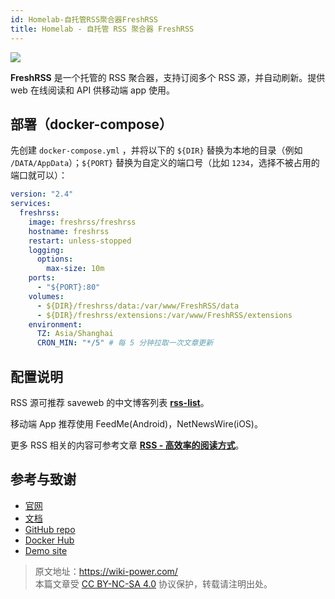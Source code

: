 ```yaml
---
id: Homelab-自托管RSS聚合器FreshRSS
title: Homelab - 自托管 RSS 聚合器 FreshRSS
---
```


![](https://wiki-media-1253965369.cos.ap-guangzhou.myqcloud.com/img/202304102312005.png)

**FreshRSS** 是一个托管的 RSS 聚合器，支持订阅多个 RSS 源，并自动刷新。提供 web 在线阅读和 API 供移动端 app 使用。

## 部署（docker-compose）

先创建 `docker-compose.yml` ，并将以下的 `${DIR}` 替换为本地的目录（例如 `/DATA/AppData`）；`${PORT}` 替换为自定义的端口号（比如 `1234`，选择不被占用的端口就可以）：

```yml title="docker-compose.yml"
version: "2.4"
services:
  freshrss:
    image: freshrss/freshrss
    hostname: freshrss
    restart: unless-stopped
    logging:
      options:
        max-size: 10m
    ports:
      - "${PORT}:80"
    volumes:
      - ${DIR}/freshrss/data:/var/www/FreshRSS/data
      - ${DIR}/freshrss/extensions:/var/www/FreshRSS/extensions
    environment:
      TZ: Asia/Shanghai
      CRON_MIN: "*/5" # 每 5 分钟拉取一次文章更新
```

## 配置说明

RSS 源可推荐 saveweb 的中文博客列表 [**rss-list**](https://github.com/saveweb/rss-list)。

移动端 App 推荐使用 FeedMe(Android)，NetNewsWire(iOS)。

更多 RSS 相关的内容可参考文章 [**RSS - 高效率的阅读方式**](https://wiki-power.com/RSS-%E9%AB%98%E6%95%88%E7%8E%87%E7%9A%84%E9%98%85%E8%AF%BB%E6%96%B9%E5%BC%8F/)。

## 参考与致谢

- [官网](https://freshrss.org)
- [文档](https://github.com/FreshRSS/FreshRSS/tree/edge/Docker#docker-compose)
- [GitHub repo](https://github.com/FreshRSS/FreshRSS)
- [Docker Hub](https://hub.docker.com/r/freshrss/freshrss)
- [Demo site](https://demo.freshrss.org/i/?rid=64342708bf322)

> 原文地址：<https://wiki-power.com/>  
> 本篇文章受 [CC BY-NC-SA 4.0](https://creativecommons.org/licenses/by/4.0/deed.zh) 协议保护，转载请注明出处。
